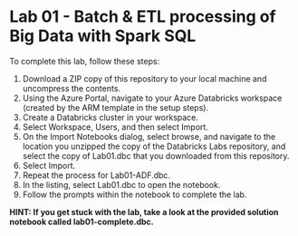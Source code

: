 # Lab 01 - Batch & ETL processing of Big Data with Spark SQL

To complete this lab, follow these steps:

1. Download a ZIP copy of this repository to your local machine and uncompress the contents.
2. Using the Azure Portal, navigate to your Azure Databricks workspace (created by the ARM template in the setup steps).
3. Create a Databricks cluster in your workspace.
4. Select Workspace, Users, and then select Import.
5. On the Import Notebooks dialog, select browse, and navigate to the location you unzipped the copy of the Databricks Labs repository, and select the copy of Lab01.dbc that you downloaded from this repository.
6. Select Import.
7. Repeat the process for Lab01-ADF.dbc.
8. In the listing, select Lab01.dbc to open the notebook.
9. Follow the prompts within the notebook to complete the lab.

**HINT: If you get stuck with the lab, take a look at the provided solution notebook called lab01-complete.dbc.**